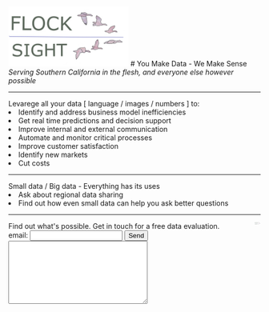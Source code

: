 <br>
<img src="card4_t.png" width="240"> 
# You Make Data - We Make Sense
<i>Serving Southern California in the flesh, and everyone else however possible</i>
<hr>
Levarege all your data [ language / images / numbers ] to:
<li> Identify and address business model inefficiencies
<li> Get real time predictions and decision support
<li> Improve internal and external communication
<li> Automate and monitor critical processes
<li> Improve customer satisfaction
<li> Identify new markets
<li> Cut costs
<hr>
Small data / Big data - Everything has its uses
<li> Ask about regional data sharing
<li> Find out how even small data can help you ask better questions
<hr>
<form action="https://formspree.io/xdokjedv" method="POST" >
<img style="float: right;" src="card3_t.png" width="12">
Find out what's possible. Get in touch for a free data evaluation.
<br><label> email: <input type="text" name="_replyto"> </label>
<button type="submit">Send</button>
<br>
<label> <textarea name="message" cols="32" rows="8"></textarea> </label>
<!-- your other form fields go here -->
<br>
</form>
